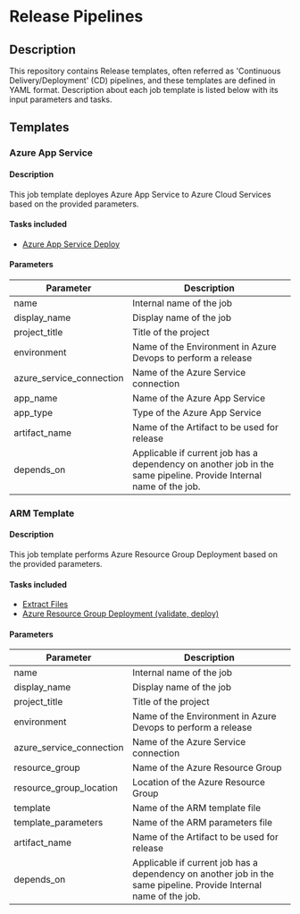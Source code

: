 # Release Pipelines
## Description 
This repository contains Release templates, often referred as 'Continuous Delivery/Deployment' (CD) pipelines, and these templates are defined in YAML format. Description about each job template is listed below with its input parameters and tasks.

## Templates
### Azure App Service
#### Description
This job template deployes Azure App Service to Azure Cloud Services based on the provided parameters.

#### Tasks included
- [Azure App Service Deploy](https://docs.microsoft.com/en-us/azure/devops/pipelines/tasks/deploy/azure-rm-web-app-deployment?view=azure-devops)

#### Parameters
| Parameter | Description |
|--|--|
| name | Internal name of the job |
| display_name | Display name of the job |
| project_title | Title of the project |
| environment | Name of the Environment in Azure Devops to perform a release |
| azure_service_connection | Name of the Azure Service connection |
| app_name | Name of the Azure App Service |
| app_type | Type of the Azure App Service |
| artifact_name | Name of the Artifact to be used for release |
| depends_on | Applicable if current job has a dependency on another job in the same pipeline. Provide Internal name of the job. |

### ARM Template
#### Description
This job template performs Azure Resource Group Deployment based on the provided parameters.

#### Tasks included
- [Extract Files](https://docs.microsoft.com/en-us/azure/devops/pipelines/tasks/utility/extract-files?view=azure-devops)
- [Azure Resource Group Deployment (validate, deploy)](https://docs.microsoft.com/en-us/azure/devops/pipelines/tasks/deploy/azure-resource-group-deployment?view=azure-devops)

#### Parameters
| Parameter | Description |
|--|--|
| name | Internal name of the job |
| display_name | Display name of the job |
| project_title | Title of the project |
| environment | Name of the Environment in Azure Devops to perform a release |
| azure_service_connection | Name of the Azure Service connection |
| resource_group | Name of the Azure Resource Group |
| resource_group_location | Location of the Azure Resource Group |
| template | Name of the ARM template file |
| template_parameters | Name of the ARM parameters file |
| artifact_name | Name of the Artifact to be used for release |
| depends_on | Applicable if current job has a dependency on another job in the same pipeline. Provide Internal name of the job. |
